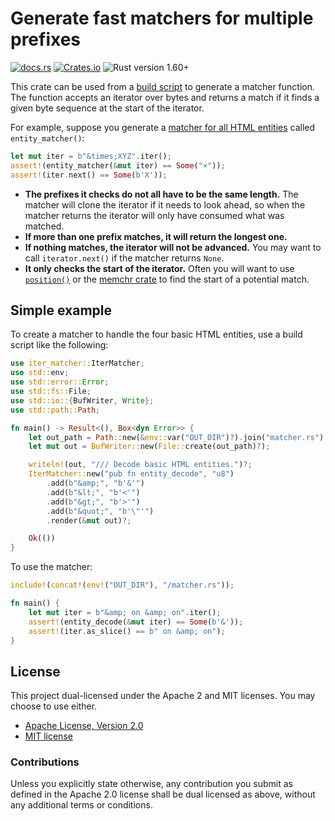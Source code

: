 # Generate fast matchers for multiple prefixes

[![docs.rs](https://img.shields.io/docsrs/iter-matcher)][docs.rs]
[![Crates.io](https://img.shields.io/crates/v/iter-matcher)][crates.io]
![Rust version 1.60+](https://img.shields.io/badge/Rust%20version-1.60%2B-success)

This crate can be used from a [build script] to generate a matcher function. The
function accepts an iterator over bytes and returns a match if it finds a given
byte sequence at the start of the iterator.

For example, suppose you generate a [matcher for all HTML entities][htmlize]
called `entity_matcher()`:

```rust
let mut iter = b"&times;XYZ".iter();
assert!(entity_matcher(&mut iter) == Some("×"));
assert!(iter.next() == Some(b'X'));
```

  * **The prefixes it checks do not all have to be the same length.** The
    matcher will clone the iterator if it needs to look ahead, so when the
    matcher returns the iterator will only have consumed what was matched.
  * **If more than one prefix matches, it will return the longest one.**
  * **If nothing matches, the iterator will not be advanced.** You may want to
    call `iterator.next()` if the matcher returns `None`.
  * **It only checks the start of the iterator.** Often you will want to use
    [`position()`] or the [memchr crate][memchr] to find the start of a
    potential match.

## Simple example

To create a matcher to handle the four basic HTML entities, use a build script
like the following:

```rust
use iter_matcher::IterMatcher;
use std::env;
use std::error::Error;
use std::fs::File;
use std::io::{BufWriter, Write};
use std::path::Path;

fn main() -> Result<(), Box<dyn Error>> {
    let out_path = Path::new(&env::var("OUT_DIR")?).join("matcher.rs");
    let mut out = BufWriter::new(File::create(out_path)?);

    writeln!(out, "/// Decode basic HTML entities.")?;
    IterMatcher::new("pub fn entity_decode", "u8")
        .add(b"&amp;", "b'&'")
        .add(b"&lt;", "b'<'")
        .add(b"&gt;", "b'>'")
        .add(b"&quot;", "b'\"'")
        .render(&mut out)?;

    Ok(())
}
```

To use the matcher:

```rust
include!(concat!(env!("OUT_DIR"), "/matcher.rs"));

fn main() {
    let mut iter = b"&amp; on &amp; on".iter();
    assert!(entity_decode(&mut iter) == Some(b'&'));
    assert!(iter.as_slice() == b" on &amp; on");
}
```

## License

This project dual-licensed under the Apache 2 and MIT licenses. You may choose
to use either.

  * [Apache License, Version 2.0](LICENSE-APACHE)
  * [MIT license](LICENSE-MIT)

### Contributions

Unless you explicitly state otherwise, any contribution you submit as defined
in the Apache 2.0 license shall be dual licensed as above, without any
additional terms or conditions.

[docs.rs]: https://docs.rs/iter-matcher/latest/iter_matcher/
[crates.io]: https://crates.io/crates/iter-matcher
[build script]: https://doc.rust-lang.org/cargo/reference/build-scripts.html
[`position()`]: https://doc.rust-lang.org/std/iter/trait.Iterator.html#method.position
[memchr]: http://docs.rs/memchr
[htmlize]: https://crates.io/crates/htmlize
